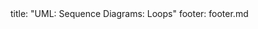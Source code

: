 <frontmatter>
title: "UML: Sequence Diagrams: Loops"
footer: footer.md
</frontmatter>

<include src="navbar.md" boilerplate />

<include src="unit-inPage-asFlat.md" boilerplate />